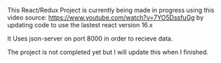 This React/Redux Project is currently being made in progress using this video source: https://www.youtube.com/watch?v=7YO5DssfuGg by updating code to use the lastest react version 16.x

It Uses json-server on port 8000 in order to recieve data.

The project is not completed yet but I will update this when I finished.
